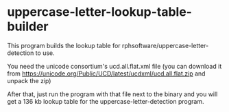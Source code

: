 # uppercase-letter-lookup-table-builder
This program builds the lookup table for rphsoftware/uppercase-letter-detection to use.

You need the unicode consortium's ucd.all.flat.xml file (you can download it from https://unicode.org/Public/UCD/latest/ucdxml/ucd.all.flat.zip and unpack the zip)

After that, just run the program with that file next to the binary and you will get a 136 kb lookup table for the uppercase-letter-detection program.
